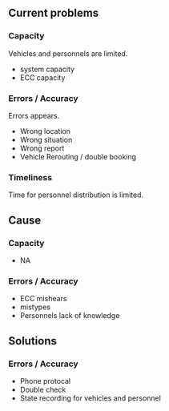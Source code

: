 

## Current problems
### Capacity
Vehicles and personnels are limited.
* system capacity
* ECC capacity
### Errors / Accuracy
Errors appears.
* Wrong location
* Wrong situation
* Wrong report
* Vehicle Rerouting / double booking
### Timeliness
Time for personnel distribution is limited.

## Cause
### Capacity
* NA
### Errors / Accuracy
* ECC mishears
* mistypes
* Personnels lack of knowledge

## Solutions
### Errors / Accuracy
* Phone protocal
* Double check
* State recording for vehicles and personnel
